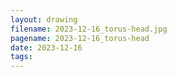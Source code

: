 ```yaml
---
layout: drawing
filename: 2023-12-16_torus-head.jpg
pagename: 2023-12-16_torus-head
date: 2023-12-16
tags:
---
```

